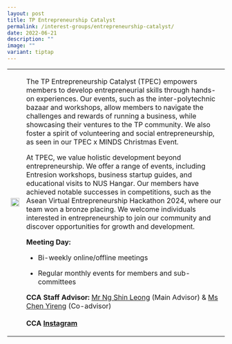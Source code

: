 ```yaml
---
layout: post
title: TP Entrepreneurship Catalyst
permalink: /interest-groups/entrepreneurship-catalyst/
date: 2022-06-21
description: ""
image: ""
variant: tiptap
---
```

<table style="minWidth: 50px">
<colgroup>
<col>
<col>
</colgroup>
<tbody>
<tr>
<td rowspan="1" colspan="1">
<div class="isomer-image-wrapper">
<img style="width: 100%" height="auto" width="100%" alt="" src="/images/Interest Groups/Entrepreneurship_Club.png">
</div>
</td>
<td rowspan="1" colspan="1">
<p>The TP Entrepreneurship Catalyst (TPEC) empowers members to develop entrepreneurial
skills through hands-on experiences. Our events, such as the inter-polytechnic
bazaar and workshops, allow members to navigate the challenges and rewards
of running a business, while showcasing their ventures to the TP community.
We also foster a spirit of volunteering and social entrepreneurship, as
seen in our TPEC x MINDS Christmas Event.</p>
<p></p>
<p>At TPEC, we value holistic development beyond entrepreneurship. We offer
a range of events, including Entresion workshops, business startup guides,
and educational visits to NUS Hangar. Our members have achieved notable
successes in competitions, such as the Asean Virtual Entrepreneurship Hackathon
2024, where our team won a bronze placing. We welcome individuals interested
in entrepreneurship to join our community and discover opportunities for
growth and development.</p>
<p></p>
<p><strong>Meeting Day:</strong>
</p>
<ul data-tight="true" class="tight">
<li>
<p>Bi-weekly online/offline meetings</p>
</li>
<li>
<p>Regular monthly events for members and sub-committees</p>
</li>
</ul>
<p></p>
<p><strong>CCA Staff Advisor:</strong>  <a href="mailto:NG_Shin_Leong@TP.EDU.SG" rel="noopener noreferrer nofollow" target="_blank">Mr Ng Shin Leong</a> (Main Advisor)
&amp; <a href="mailto:CHEN_Yireng@TP.EDU.SG" rel="noopener noreferrer nofollow" target="_blank">Ms Chen Yireng</a> (Co-advisor)
<br>
<br><strong>CCA <a href="https://www.instagram.com/tpec.enspire/" rel="noopener noreferrer nofollow" target="_blank">Instagram</a></strong>
</p>
</td>
</tr>
</tbody>
</table>
<p></p>